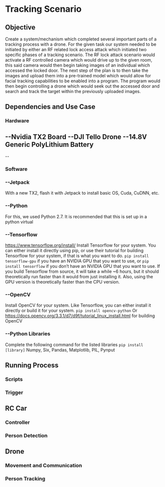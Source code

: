 # Tracking Scenario
## Objective

Create a system/mechanism which completed several important parts of a tracking process with a drone. For the given task our system needed to be initiated by either an RF related lock access attack which initiated two specific phases of a tracking scenario. The RF lock attack scenario would activate a RF controlled camera which would drive up to the given room, this said camera would then begin taking images of an individual which accessed the locked door. The next step of the plan is to then take the images and upload them into a pre-trained model which would allow for facial tracking capabilities to be enabled into a program. The program would then begin controlling a drone which would seek out the accessed door and search and track the target within the previously uploaded images.

## Dependencies and Use Case
### Hardware
--Nvidia TX2 Board
--DJI Tello Drone
--14.8V Generic PolyLithium Battery
--
--

### Software
### --Jetpack
With a new TX2, flash it with Jetpack to install basic OS, Cuda, CuDNN, etc.
### --Python
For this, we used Python 2.7. It is recommended that this is set up in a python virtual 
### --Tensorflow
https://www.tensorflow.org/install/ 
Install Tensorflow for your system. You can either install it directly using pip, or use their tutorial for building Tensorflow for your system, if that is what you want to do.
`pip install tensorflow-gpu` if you have an NVIDIA GPU that you want to use, or
`pip install tensorflow` if you don’t have an NVIDIA GPU that you want to use.
If you build Tensorflow from source, it will take a while ~6 hours, but it should theoretically run faster than it would from just installing it. Also, using the GPU version is theoretically faster than the CPU version.
### --OpenCV
Install OpenCV for your system. Like Tensorflow, you can either install it directly or build it for your system.
`pip install opencv-python`
Or https://docs.opencv.org/3.3.1/d7/d9f/tutorial_linux_install.html for building OpenCV
### --Python Libraries
Complete the following command for the listed libraries
`pip install [library]`
Numpy, Six, Pandas, Matplotlib, PIL, Pynput

## Running Process
### Scripts


### Trigger


## RC Car
### Controller



### Person Detection



## Drone
### Movement and Communication



### Person Tracking
